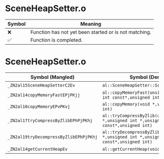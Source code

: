 # SceneHeapSetter.o
| Symbol | Meaning 
| ------------- | ------------- 
| :x: | Function has not yet been started or is not matching. 
| :white_check_mark: | Function is completed. 


# SceneHeapSetter.o
| Symbol (Mangled) | Symbol (Demangled) | Decompiled? |
| ------------- |  ------------- | ------------- |
| `_ZN2al15SceneHeapSetterC2Ev` | `al::SceneHeapSetter::SceneHeapSetter(void)` | :white_check_mark: |
| `_ZN2al14copyMemoryFastEPjPKjj` | `al::copyMemoryFast(unsigned int *,unsigned int const*,unsigned int)` | :white_check_mark: |
| `_ZN2al10copyMemoryEPvPKvj` | `al::copyMemory(void *,void const*,unsigned int)` | :white_check_mark: |
| `_ZN2al17tryCompressByZlibEPhPjPKhj` | `al::tryCompressByZlib(unsigned char *,unsigned int *,unsigned char const*,unsigned int)` | :white_check_mark: |
| `_ZN2al19tryDecompressByZlibEPhPjPKhj` | `al::tryDecompressByZlib(unsigned char *,unsigned int *,unsigned char const*,unsigned int)` | :white_check_mark: |
| `_ZN2al14getCurrentHeapEv` | `al::getCurrentHeap(void)` | :white_check_mark: |
